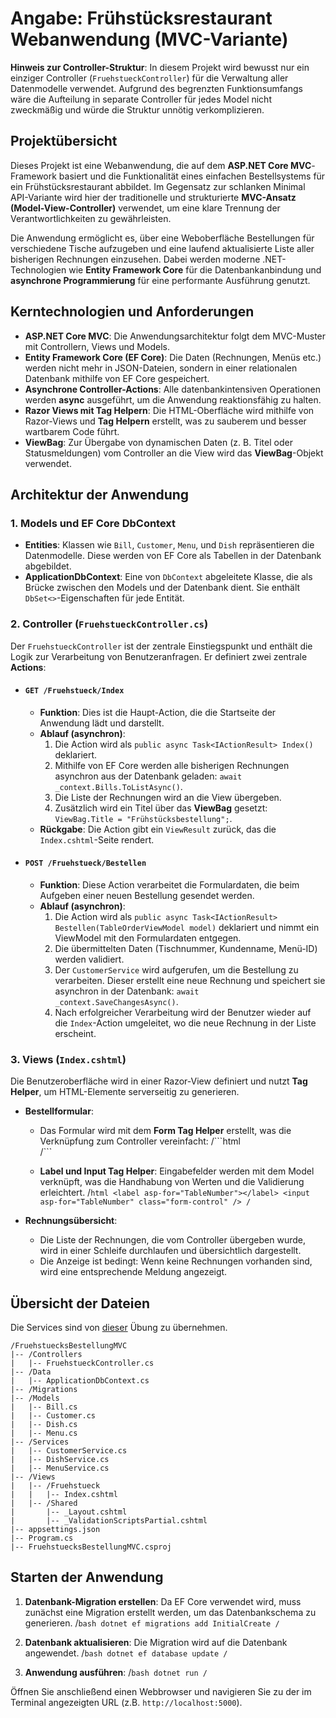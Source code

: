 # Angabe: Frühstücksrestaurant Webanwendung (MVC-Variante)

**Hinweis zur Controller-Struktur**: In diesem Projekt wird bewusst nur ein einziger Controller (`FruehstueckController`) für die Verwaltung aller Datenmodelle verwendet. Aufgrund des begrenzten Funktionsumfangs wäre die Aufteilung in separate Controller für jedes Model nicht zweckmäßig und würde die Struktur unnötig verkomplizieren.

## Projektübersicht

Dieses Projekt ist eine Webanwendung, die auf dem **ASP.NET Core MVC**-Framework basiert und die Funktionalität eines einfachen Bestellsystems für ein Frühstücksrestaurant abbildet. Im Gegensatz zur schlanken Minimal API-Variante wird hier der traditionelle und strukturierte **MVC-Ansatz (Model-View-Controller)** verwendet, um eine klare Trennung der Verantwortlichkeiten zu gewährleisten.

Die Anwendung ermöglicht es, über eine Weboberfläche Bestellungen für verschiedene Tische aufzugeben und eine laufend aktualisierte Liste aller bisherigen Rechnungen einzusehen. Dabei werden moderne .NET-Technologien wie **Entity Framework Core** für die Datenbankanbindung und **asynchrone Programmierung** für eine performante Ausführung genutzt.

## Kerntechnologien und Anforderungen

* **ASP.NET Core MVC**: Die Anwendungsarchitektur folgt dem MVC-Muster mit Controllern, Views und Models.
* **Entity Framework Core (EF Core)**: Die Daten (Rechnungen, Menüs etc.) werden nicht mehr in JSON-Dateien, sondern in einer relationalen Datenbank mithilfe von EF Core gespeichert.
* **Asynchrone Controller-Actions**: Alle datenbankintensiven Operationen werden **async** ausgeführt, um die Anwendung reaktionsfähig zu halten.
* **Razor Views mit Tag Helpern**: Die HTML-Oberfläche wird mithilfe von Razor-Views und **Tag Helpern** erstellt, was zu sauberem und besser wartbarem Code führt.
* **ViewBag**: Zur Übergabe von dynamischen Daten (z. B. Titel oder Statusmeldungen) vom Controller an die View wird das **ViewBag**-Objekt verwendet.

## Architektur der Anwendung

### 1. Models und EF Core DbContext

* **Entities**: Klassen wie `Bill`, `Customer`, `Menu`, und `Dish` repräsentieren die Datenmodelle. Diese werden von EF Core als Tabellen in der Datenbank abgebildet.
* **ApplicationDbContext**: Eine von `DbContext` abgeleitete Klasse, die als Brücke zwischen den Models und der Datenbank dient. Sie enthält `DbSet<>`-Eigenschaften für jede Entität.

### 2. Controller (`FruehstueckController.cs`)

Der `FruehstueckController` ist der zentrale Einstiegspunkt und enthält die Logik zur Verarbeitung von Benutzeranfragen. Er definiert zwei zentrale **Actions**:

* #### `GET /Fruehstueck/Index`
    * **Funktion**: Dies ist die Haupt-Action, die die Startseite der Anwendung lädt und darstellt.
    * **Ablauf (asynchron)**:
        1.  Die Action wird als `public async Task<IActionResult> Index()` deklariert.
        2.  Mithilfe von EF Core werden alle bisherigen Rechnungen asynchron aus der Datenbank geladen: `await _context.Bills.ToListAsync()`.
        3.  Die Liste der Rechnungen wird an die View übergeben.
        4.  Zusätzlich wird ein Titel über das **ViewBag** gesetzt: `ViewBag.Title = "Frühstücksbestellung";`.
    * **Rückgabe**: Die Action gibt ein `ViewResult` zurück, das die `Index.cshtml`-Seite rendert.

* #### `POST /Fruehstueck/Bestellen`
    * **Funktion**: Diese Action verarbeitet die Formulardaten, die beim Aufgeben einer neuen Bestellung gesendet werden.
    * **Ablauf (asynchron)**:
        1.  Die Action wird als `public async Task<IActionResult> Bestellen(TableOrderViewModel model)` deklariert und nimmt ein ViewModel mit den Formulardaten entgegen.
        2.  Die übermittelten Daten (Tischnummer, Kundenname, Menü-ID) werden validiert.
        3.  Der `CustomerService` wird aufgerufen, um die Bestellung zu verarbeiten. Dieser erstellt eine neue Rechnung und speichert sie asynchron in der Datenbank: `await _context.SaveChangesAsync()`.
        4.  Nach erfolgreicher Verarbeitung wird der Benutzer wieder auf die `Index`-Action umgeleitet, wo die neue Rechnung in der Liste erscheint.

### 3. Views (`Index.cshtml`)

Die Benutzeroberfläche wird in einer Razor-View definiert und nutzt **Tag Helper**, um HTML-Elemente serverseitig zu generieren.

* **Bestellformular**:
    * Das Formular wird mit dem **Form Tag Helper** erstellt, was die Verknüpfung zum Controller vereinfacht:
        /```html
        <form asp-controller="Fruehstueck" asp-action="Bestellen" method="post">
        /```
    * **Label und Input Tag Helper**: Eingabefelder werden mit dem Model verknüpft, was die Handhabung von Werten und die Validierung erleichtert.
        /```html
        <label asp-for="TableNumber"></label>
        <input asp-for="TableNumber" class="form-control" />
        /```

* **Rechnungsübersicht**:
    * Die Liste der Rechnungen, die vom Controller übergeben wurde, wird in einer Schleife durchlaufen und übersichtlich dargestellt.
    * Die Anzeige ist bedingt: Wenn keine Rechnungen vorhanden sind, wird eine entsprechende Meldung angezeigt.

## Übersicht der Dateien
Die Services sind von [dieser](https://github.com/MrStrelow/BBRZ/tree/main/C%23/C%23.ASP.NET/modul_1_grundlagen/L01Minimal%20APIs/exercise1-fruehstueck/Services) Übung zu übernehmen.
```
/FruehstuecksBestellungMVC
|-- /Controllers
|   |-- FruehstueckController.cs
|-- /Data
|   |-- ApplicationDbContext.cs
|-- /Migrations
|-- /Models
|   |-- Bill.cs
|   |-- Customer.cs
|   |-- Dish.cs
|   |-- Menu.cs
|-- /Services
|   |-- CustomerService.cs
|   |-- DishService.cs
|   |-- MenuService.cs
|-- /Views
|   |-- /Fruehstueck
|   |   |-- Index.cshtml
|   |-- /Shared
|       |-- _Layout.cshtml
|       |-- _ValidationScriptsPartial.cshtml
|-- appsettings.json
|-- Program.cs
|-- FruehstuecksBestellungMVC.csproj
```

## Starten der Anwendung

1.  **Datenbank-Migration erstellen**: Da EF Core verwendet wird, muss zunächst eine Migration erstellt werden, um das Datenbankschema zu generieren.
    /```bash
    dotnet ef migrations add InitialCreate
    /```

2.  **Datenbank aktualisieren**: Die Migration wird auf die Datenbank angewendet.
    /```bash
    dotnet ef database update
    /```

3.  **Anwendung ausführen**:
    /```bash
    dotnet run
    /```

Öffnen Sie anschließend einen Webbrowser und navigieren Sie zu der im Terminal angezeigten URL (z.B. `http://localhost:5000`).